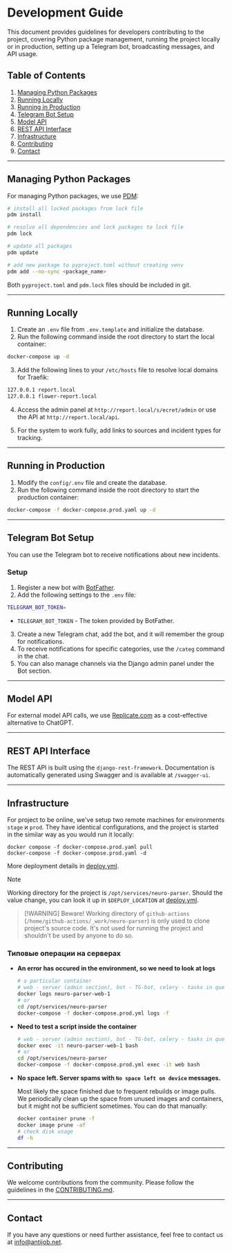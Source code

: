 # Development Guide

This document provides guidelines for developers contributing to the project, covering Python package management, running the project locally or in production, setting up a Telegram bot, broadcasting messages, and API usage.

## Table of Contents
1. [Managing Python Packages](#managing-python-packages)
2. [Running Locally](#running-locally)
3. [Running in Production](#running-in-production)
4. [Telegram Bot Setup](#telegram-bot-setup)
5. [Model API](#model-api)
6. [REST API Interface](#rest-api-interface)
7. [Infrastructure](#infrastructure)
8. [Contributing](#contributing)
9. [Contact](#contact)

---

## Managing Python Packages

For managing Python packages, we use [PDM](https://pdm-project.org/):

```bash
# install all locked packages from lock file
pdm install

# resolve all dependencies and lock packages to lock file
pdm lock

# update all packages
pdm update

# add new package to pyproject.toml without creating venv
pdm add --no-sync <package_name>
```

Both `pyproject.toml` and `pdm.lock` files should be included in git.

---

## Running Locally

1. Create an `.env` file from `.env.template` and initialize the database.
2. Run the following command inside the root directory to start the local container:

```bash
docker-compose up -d
```

3. Add the following lines to your `/etc/hosts` file to resolve local domains for Traefik:

```bash
127.0.0.1 report.local
127.0.0.1 flower-report.local
```

4. Access the admin panel at `http://report.local/s/ecret/admin` or use the API at `http://report.local/api`.

5. For the system to work fully, add links to sources and incident types for tracking.

---

## Running in Production

1. Modify the `config/.env` file and create the database.
2. Run the following command inside the root directory to start the production container:

```bash
docker-compose -f docker-compose.prod.yaml up -d
```

---

## Telegram Bot Setup

You can use the Telegram bot to receive notifications about new incidents.

### Setup

1. Register a new bot with [BotFather](https://t.me/BotFather).
2. Add the following settings to the `.env` file:

```bash
TELEGRAM_BOT_TOKEN=
```

- `TELEGRAM_BOT_TOKEN` - The token provided by BotFather.

3. Create a new Telegram chat, add the bot, and it will remember the group for notifications.
4. To receive notifications for specific categories, use the `/categ` command in the chat.
5. You can also manage channels via the Django admin panel under the Bot section.

---

## Model API

For external model API calls, we use [Replicate.com](https://replicate.com/) as a cost-effective alternative to ChatGPT.

---

## REST API Interface

The REST API is built using the `django-rest-framework`. Documentation is automatically generated using Swagger and is available at `/swagger-ui`.

---

## Infrastructure

For project to be online, we've setup two remote machines for environments `stage` и `prod`.
They have identical configurations, and the project is started in the similar way as you would run it locally:

```
docker compose -f docker-compose.prod.yaml pull
docker-compose -f docker-compose.prod.yaml -d
```

More deployment details in [deploy.yml](.github/workflows/deploy.yml).

> [!NOTE]
> Working directory for the project is `/opt/services/neuro-parser`. 
> Should the value change, you can look it up in `$DEPLOY_LOCATION` at [deploy.yml](.github/workflows/deploy.yml).

> [!WARNING] Beware!
> Working directory of `github-actions` (`/home/github-actions/_work/neuro-parser`) is only used to clone project's source code.
> It's not used for running the project and shouldn't be used by anyone to do so.

### Типовые операции на серверах

- **An error has occured in the environment, so we need to look at logs**
  
  ```bash
  # a particular container
  # web - server (admin section), bot - TG-bot, celery - tasks in queues
  docker logs neuro-parser-web-1
  # or
  cd /opt/services/neuro-parser
  docker-compose -f docker-compose.prod.yml logs -f
  ```

- **Need to test a script inside the container**
  
  ```bash
  # web - server (admin section), bot - TG-bot, celery - tasks in queues
  docker exec -it neuro-parser-web-1 bash
  # or
  cd /opt/services/neuro-parser
  docker-compose -f docker-compose.prod.yml exec -it web bash
  ```

- **No space left. Server spams with `No space left on device` messages.**

  Most likely the space finished due to frequent rebuilds or image pulls. We periodically clean up the space from unused images and containers, but it might not be sufficient sometimes. You can do that manually:

  ```bash
  docker container prune -f
  docker image prune -af
  # check disk usage
  df -h
  ```

---

## Contributing

We welcome contributions from the community. Please follow the guidelines in the [CONTRIBUTING.md](https://github.com/antijob/neuro-parser/blob/main/CONTRIBUTING.md).

---

## Contact

If you have any questions or need further assistance, feel free to contact us at info@antijob.net.
